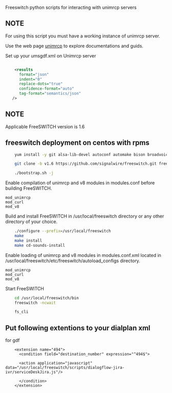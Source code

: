 Freeswitch python scripts for interacting with unimrcp servers 

## NOTE

For using this script you must  have a working instance of unimrcp server.

Use the web page  [unimrcp](http://www.unimrcp.org/) to explore documentations and guids.




Set up your umsgdf.xml on Unimrcp server
```xml

    <results
      format="json"
      indent="0"
      replace-dots="true"
      confidence-format="auto"
      tag-format="semantics/json"
   />
```
## NOTE
Applicable FreeSWITCH version is 1.6

## freeswitch deployment on centos with rpms
```bash
    yum install -y git alsa-lib-devel autoconf automake bison broadvoice-devel bzip2 curl-devel db-devel e2fsprogs-devel flite-devel g722_1-devel gcc-c++ gdbm-devel gnutls-devel ilbc2-devel ldns-devel libcodec2-devel libcurl-devel libedit-devel libidn-devel libjpeg-devel libmemcached-devel libogg-devel libsilk-devel libsndfile-devel libtheora-devel libtiff-devel libtool libuuid-devel libvorbis-devel libxml2-devel lua-devel lzo-devel mongo-c-driver-devel ncurses-devel net-snmp-devel openssl-devel opus-devel pcre-devel perl perl-ExtUtils-Embed pkgconfig portaudio-devel postgresql-devel python26-devel python-devel soundtouch-devel speex-devel sqlite-devel unbound-devel unixODBC-devel wget which yasm zlib-devel patch

    git clone -b v1.6 https://github.com/signalwire/freeswitch.git freeswitch

    ./bootstrap.sh -j

```
Enable compilation of unimrcp and v8 modules in modules.conf before building FreeSWITCH.
```
mod_unimrcp
mod_curl
mod_v8

```
Build and install FreeSWITCH in /usr/local/freeswitch directory or any other directory of your choice.
```bash
    ./configure --prefix=/usr/local/freeswitch
    make
    make install
    make cd-sounds-install

```
Enable loading of unimrcp and v8 modules in modules.conf.xml located in /usr/local/freeswitch/etc/freeswitch/autoload_configs directory.
```
mod_unimrcp
mod_curl
mod_v8

```

Start FreeSWITCH
```bash
    cd /usr/local/freeswitch/bin
    freeswitch -ncwait

    fs_cli
```



## Put following extentions to your dialplan xml

for gdf
```
    <extension name="494">
      <condition field="destination_number" expression="^494$">

      <action application="javascript" data="/usr/local/freeswitch/scripts/dialogflow-jira-ivr/serviceDeskJira.js"/>

      </condition>
    </extension> 
```
